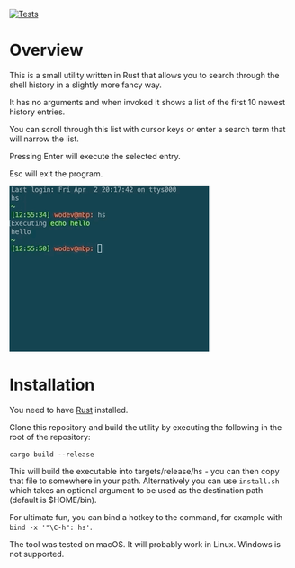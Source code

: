 [![Tests](https://github.com/wolfgang/history-search/actions/workflows/tests.yml/badge.svg)](https://github.com/wolfgang/history-search/actions/workflows/tests.yml)
# Overview
This is a small utility written in Rust that allows you to search through the shell history in a slightly more fancy way.

It has no arguments and when invoked it shows a list of the first 10 newest history entries. 

You can scroll through this list with cursor keys or enter a search term that will narrow the list. 

Pressing Enter will execute the selected entry. 

Esc will exit the program.

![](hs.gif)


# Installation
You need to have [Rust](https://www.rust-lang.org/tools/install) installed.

Clone this repository and build the utility by executing the following in the root of the repository:
```
cargo build --release
```
This will build the executable into targets/release/hs - you can then copy that file to somewhere in your path.
Alternatively you can use ```install.sh``` which takes an optional argument to be used as the destination path (default is $HOME/bin).

For ultimate fun, you can bind a hotkey to the command, for example with ```bind -x '"\C-h": hs'```.

The tool was tested on macOS. It will probably work in Linux. Windows is not supported.
